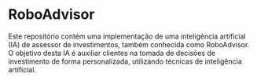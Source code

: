 # RoboAdvisor
Este repositório contém uma implementação de uma inteligência artificial (IA) de assessor de investimentos, também conhecida como RoboAdvisor. O objetivo desta IA é auxiliar clientes na tomada de decisões de investimento de forma personalizada, utilizando técnicas de inteligência artificial.
